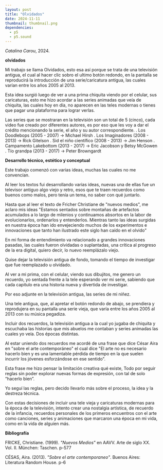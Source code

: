 ```yaml
---
layout: post
title: "Olvidados"
date: 2024-11-11
thumbnail: thumbnail.png
dependencies:
  - p5
  - p5.sound
---
```


<div id="div-sketch">
  <script type="text/javascript" src="sketch.js"></script>
</div>

_Catalina Carou_, 2024.

**olvidados**

Mi trabajo se llama Olvidados, esto esa así porque se trata de una televisión antigua, el cual al hacer clic sobro el ultimo botón redondo, en la pantalla se reproducirá la introducción de una serie/caricatura antigua, las cuales varían entre los años 2005 al 2013.

Esta idea surgió luego de ver a una prima chiquita viendo por el celular, sus caricaturas, esto me hizo acordar a las series animadas que veía de chiquita, las cuales hoy en día, no aparecen en las teles modernas o tienes que pagar una plataforma para lograr verlas.

Las series que se mostraran en la televisión son un total de 5 (cinco), cada video fue creado por diferentes autores, es por eso que les voy a dar el crédito mencionando la serie, el año y su autor correspondiente.
. Los Doodlebops (2005 - 2007) -> Michael Hirsh
. Los Imaginadores (2008 - 2013) -> Rick Gitelson
. Sid el niño científico (2008 - 2013) -> Jim Henson
. Campamento Lakebottom (2013 - 2017) -> Eric Jacobson y Betsy McGowen
. Tío grandpa (2013 - 2017) -> Peter Browngardt

**Desarrollo técnico, estético y conceptual**

Este trabajo comenzó con varias ideas, muchas las cuales no me convencían.

Al leer los textos fui desarrollando varias ideas, nuevas una de ellas fue un televisor antiguo algo viejo y retro, esos que te traen recuerdos como buenos como malos, pero tenía un tema, no saber con qué juntarlo.

Hasta que al leer el texto de Fricher Christiane de "nuevos medios", me aclaro mis ideas
"Estamos sentados sobre montañas de artefactos acumulados a lo largo de milenios y continuamos absortos en la labor de evolucionarlos, ordenarlos y entenderlos. Mientras tanto las ideas surgidas en nuestra época han ido envejeciendo muchos de los experimentos e innovaciones que tanto han ilustrado este siglo han caído en el olvido"

En mi forma de entendimiento va relacionado a grandes innovaciones pasadas, las cuales fueron olvidadas o suplantadas, una crítica al progreso de la era digital, quiero decir, lo nuevo reemplázalo viejo.

Quise dejar la televisión antigua de fondo, tomando el tiempo de investigar que fue reemplazado u olvidado.

Al ver a mi prima, con el celular, viendo sus dibujitos, me genero un recuerdo, yo sentada frente a la tele esperando ver mi serie, sabiendo que cada capitulo era una historia nueva y divertida de investigar.

Por eso adjunte en la televisión antigua, las series de mi niñez.

Una tele antigua, que, al apretar el botón redondo de abajo, se prendiera y reprodujera en su pantalla una serie vieja, que varía entre los años 2005 al 2013 con su música pegadiza.

Incluir dos recuerdos, la televisión antigua a la cual yo jugaba de chiquita y escuchaba las historias que mis abuelos me contaban y series animadas las cuales yo veía. Dos épocas distintas. 

Al estar uniendo dos recuerdos me acordé de una frase que dice César Aira en "sobre el arte contemporáneo" el cual dice "El arte no es necesario hacerlo bien y es una lamentable pérdida de tiempo en la que suelen incurrir los jóvenes esforzándose en ese sentido".

Esta frase me hizo pensar la limitación creativa qué existe, Todo por seguir reglas sin poder explorar nuevas formas de expresión, con tal de solo “hacerlo bien”.

Yo seguí las reglas, pero decido llevarlo más sobre el proceso, la idea y la destreza técnica.

Con estas decisiones de incluir una tele vieja y caricaturas modernas para la época de la televisión, intento crear una nostalgia artística, de recuerdo de la infancia, recuerdos personales de los primeros encuentros con el arte como canciones, series y animaciones que marcaron una época en mi vida, como en la vida de alguien más.

**Bibliografía**

FRICKE, Christiane. (1999). _"Nuevos Medios"_ en AAVV. Arte de siglo XX. Vol. II. München: Taschen. p-577

CÉSAS, Aira. (2013). _"Sobre el arte contemporaneo"_. Buenos Aires: Literatura Random House. p-6

